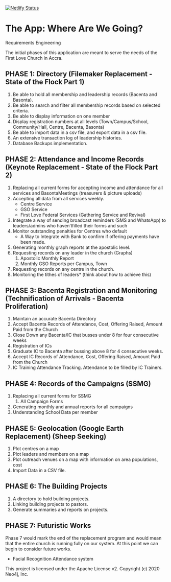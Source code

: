 [![Netlify Status](https://api.netlify.com/api/v1/badges/3fc1e26f-bccb-4196-ba57-705d3b09bb82/deploy-status)](https://app.netlify.com/sites/flcadmin/deploys)

# The App: Where Are We Going?
Requirements Engineering

The initial phases of this application are meant to serve the needs of the First Love Church in Accra.

## PHASE 1: Directory (Filemaker Replacement - State of the Flock Part 1)
1. Be able to hold all membership and leadership records (Bacenta and Basonta).
2. Be able to search and filter all membership records based on selected criteria.
3. Be able to display information on one member
4. Display registration numbers at all levels (Town/Campus/School, Community/Hall, Centre, Bacenta, Basonta)
5. Be able to import data in a csv file, and export data in a csv file.
6. An extensive transaction log of leadership histories.
7. Database Backups implementation. 

## PHASE 2: Attendance and Income Records (Keynote Replacement - State of the Flock Part 2)
1. Replacing all current forms for accepting income and attendance for all services and BasontaMeetings (treasurers & picture uploads)
2. Accepting all data from all services weekly.
    * Centre Service 
    * GSO Service
    * First Love Federal Services (Gathering Service and Revival)
3. Integrate a way of sending broadcast reminders (SMS and WhatsApp) to leaders/admins who haven’tfilled their forms and such
4. Monitor outstanding penalties for Centres who default
    * A Way to Integrate with Bank to confirm if offering payments have been made. 
5. Generating monthly graph reports at the apostolic level.
6. Requesting records on any leader in the church (Graphs)
    1. Apostolic Monthly Report
    2. Monthly GSO Reports per Campus, Town
7. Requesting records on any centre in the church.
8. Monitoring the tithes of leaders* (think about how to achieve this)

## PHASE 3: Bacenta Registration and Monitoring (Technification of Arrivals -  Bacenta Proliferation)
1. Maintain an accurate Bacenta Directory
2. Accept Bacenta Records of Attendance, Cost, Offering Raised, Amount Paid from the Church
3. Close Down any Bacenta/IC that busses under 8 for four consecutive weeks
4. Registration of ICs
5. Graduate IC to Bacenta after bussing above 8 for 4 consecutive weeks. 
6. Accept IC Records of Attendance, Cost, Offering Raised, Amount Paid from the Church
7. IC Training Attendance Tracking. Attendance to be filled by IC Trainers.

## PHASE 4: Records of the Campaigns (SSMG)
1. Replacing all current forms for SSMG
    1. All Campaign Forms
2. Generating monthly and annual reports for all campaigns
3. Understanding School Data per member

## PHASE 5: Geolocation (Google Earth Replacement) (Sheep Seeking)
1. Plot centres on a map
2. Plot leaders and members on a map
3. Plot outreach venues on a map with information on area populations, cost
4. Import Data in a CSV file.

## PHASE 6: The Building Projects
1. A directory to hold building projects.
2. Linking building projects to pastors.
3. Generate summaries and reports on projects. 

## PHASE 7: Futuristic Works 
Phase 7 would mark the end of the replacement program and would mean that the entire church is running fully on our system. At this point we can begin to consider future works. 
- Facial Recognition Attendance system
 

This project is licensed under the Apache License v2.
Copyright (c) 2020 Neo4j, Inc.
